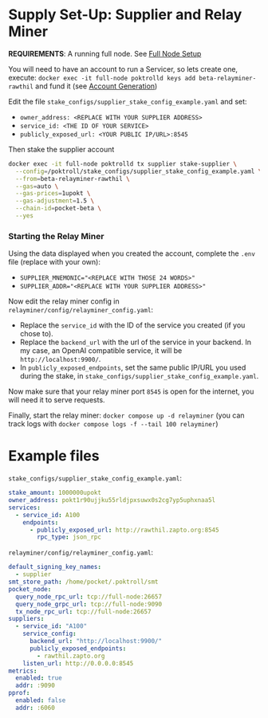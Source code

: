 # Supply Set-Up: Supplier and Relay Miner

**REQUIREMENTS**: A running full node. See [Full Node Setup](./Full%20Node%20Setup.md)

You will need to have an account to run a Servicer, so lets create one, execute:
`docker exec -it full-node poktrolld keys add beta-relayminer-rawthil`
and fund it (see [Account Generation](./Account%20Generation.md))

Edit the file `stake_configs/supplier_stake_config_example.yaml` and set:
- `owner_address: <REPLACE WITH YOUR SUPPLIER ADDRESS>` 
- `service_id: <THE ID OF YOUR SERVICE>`
- `publicly_exposed_url: <YOUR PUBLIC IP/URL>:8545`

Then stake the supplier account
```bash
docker exec -it full-node poktrolld tx supplier stake-supplier \
  --config=/poktroll/stake_configs/supplier_stake_config_example.yaml \
  --from=beta-relayminer-rawthil \
  --gas=auto \
  --gas-prices=1upokt \
  --gas-adjustment=1.5 \
  --chain-id=pocket-beta \
  --yes
```


### Starting the Relay Miner

Using the data displayed when you created the account, complete the `.env` file (replace with your own):
- `SUPPLIER_MNEMONIC="<REPLACE WITH THOSE 24 WORDS>"`
- `SUPPLIER_ADDR="<REPLACE WITH YOUR SUPPLIER ADDRESS>"`

Now edit the relay miner config in `relayminer/config/relayminer_config.yaml`:
- Replace the `service_id` with the ID of the service you created (if you chose to).
- Replace the `backend_url` with the url of the service in your backend. In my case, an OpenAI compatible service, it will be `http://localhost:9900/`.
- In `publicly_exposed_endpoints`, set the same public IP/URL you used during the stake, in `stake_configs/supplier_stake_config_example.yaml`.

Now make sure that your relay miner port `8545` is open for the internet, you will need it to serve requests.

Finally, start the relay miner: 
`docker compose up -d relayminer`
(you can track logs with `docker compose logs -f --tail 100 relayminer`)


# Example files

`stake_configs/supplier_stake_config_example.yaml`:
```yaml
stake_amount: 1000000upokt
owner_address: pokt1r90ujjku55rldjpxsuwx0s2cg7yp5uphxnaa5l
services:
  - service_id: A100
    endpoints:
      - publicly_exposed_url: http://rawthil.zapto.org:8545
        rpc_type: json_rpc

```

`relayminer/config/relayminer_config.yaml`:
```yaml
default_signing_key_names:
  - supplier
smt_store_path: /home/pocket/.poktroll/smt
pocket_node:
  query_node_rpc_url: tcp://full-node:26657
  query_node_grpc_url: tcp://full-node:9090
  tx_node_rpc_url: tcp://full-node:26657
suppliers:
  - service_id: "A100"
    service_config:
      backend_url: "http://localhost:9900/"
      publicly_exposed_endpoints:
        - rawthil.zapto.org
    listen_url: http://0.0.0.0:8545 
metrics:
  enabled: true
  addr: :9090
pprof:
  enabled: false
  addr: :6060

```